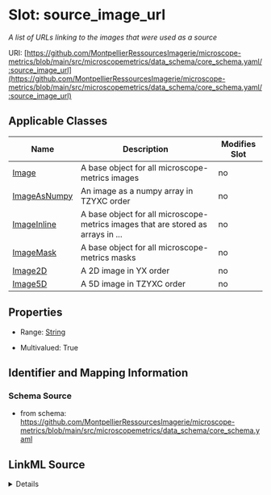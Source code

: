 # Slot: source_image_url


_A list of URLs linking to the images that were used as a source_



URI: [https://github.com/MontpellierRessourcesImagerie/microscope-metrics/blob/main/src/microscopemetrics/data_schema/core_schema.yaml/:source_image_url](https://github.com/MontpellierRessourcesImagerie/microscope-metrics/blob/main/src/microscopemetrics/data_schema/core_schema.yaml/:source_image_url)



<!-- no inheritance hierarchy -->




## Applicable Classes

| Name | Description | Modifies Slot |
| --- | --- | --- |
[Image](Image.md) | A base object for all microscope-metrics images |  no  |
[ImageAsNumpy](ImageAsNumpy.md) | An image as a numpy array in TZYXC order |  no  |
[ImageInline](ImageInline.md) | A base object for all microscope-metrics images that are stored as arrays in ... |  no  |
[ImageMask](ImageMask.md) | A base object for all microscope-metrics masks |  no  |
[Image2D](Image2D.md) | A 2D image in YX order |  no  |
[Image5D](Image5D.md) | A 5D image in TZYXC order |  no  |







## Properties

* Range: [String](String.md)

* Multivalued: True





## Identifier and Mapping Information







### Schema Source


* from schema: https://github.com/MontpellierRessourcesImagerie/microscope-metrics/blob/main/src/microscopemetrics/data_schema/core_schema.yaml




## LinkML Source

<details>
```yaml
name: source_image_url
description: A list of URLs linking to the images that were used as a source
from_schema: https://github.com/MontpellierRessourcesImagerie/microscope-metrics/blob/main/src/microscopemetrics/data_schema/core_schema.yaml
rank: 1000
multivalued: true
alias: source_image_url
domain_of:
- Image
range: string
required: false

```
</details>